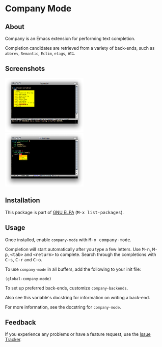 Company Mode
====

About
----

Company is an Emacs extension for performing text completion.

Completion candidates are retrieved from a variety of back-ends, such as
`abbrev`, `Semantic`, `Eclim`, `etags`, etc.

Screenshots
----

[<img src="screenshots/company-elisp.png" alt="company-elisp" width="256"/>](screenshots/company-elisp.png)
[<img src="screenshots/company-cpp.png" alt="company-cpp" width="256"/>](screenshots/company-cpp.png)

Installation
----

This package is part of [GNU ELPA](http://elpa.gnu.org/) (<kbd>M-x
list-packages</kbd>).

Usage
----

Once installed, enable `company-mode` with <kbd>M-x company-mode</kbd>.

Completion will start automatically after you type a few letters. Use
<kbd>M-n</kbd>, <kbd>M-p</kbd>, <kbd>\<tab\></kbd> and <kbd>\<return\></kbd> to
complete. Search through the completions with <kbd>C-s</kbd>, <kbd>C-r</kbd> and
<kbd>C-o</kbd>.

To use `company-mode` in all buffers, add the following to your init file:

    (global-company-mode)

To set up preferred back-ends, customize `company-backends`.

Also see this variable's docstring for information on writing a back-end.

For more information, see the docstring for `company-mode`.

Feedback
----

If you experience any problems or have a feature request, use the
[Issue Tracker](https://github.com/dgutov/company/issues).
